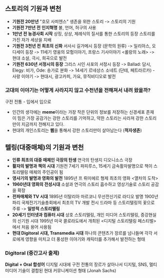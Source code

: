 ## 스토리의 기원과 변천
- **기원전 20만년**
  "호모 사피엔스" 생존을 위한 스토리 -> 스토리의 기원
- **기원전 7만년 전** **인지혁명**
  불, 언어, 허구의 사용
- **1만년 전 농경사회 시작**
  상징, 상상, 제례식의 질서를 통한 스토리의 등장
  스토리를 가진 자가 세상을 지배
- **기원전 3천년 전 최초의 신화**
  서사시 길가메시 등장 (문학의 원류)
  -> 일리아스, 오디세이 등장 
  -> 11세기 영웅의 모험이야기, 프랑스 기사이야기 <롤랑의 노래>
  -> 현대 소설, 극시, 희곡으로 발전
- **기원전 630년 서정시의 등장**
  그리스 시인 사포의 서정시 등장
  -> Ballad: 담시, Elegy: 비가, Ode: 송가로 분화
  -> 14세기 르네상스 소네트 (단테, 페트라르카) - 사랑 이야기
  -> 현대시, 광고카피, 가요, 뮤직비디오로 발전

### 고대의 이야기는 어떻게 사라지지 않고 수천년을 전해져서 내려 왔을까?
구전 전통 - 입에서 입으로

- 인간의 생각에는 **meme**이라는 가장 작은 단위의 정보를 저장하는 신경세포 존재
  이 밈은 가장 공감가는 강한 스토리를 기억하고, 약한 스토리는 사라져 강한 스토리만이 지금까지 전해지고 있다.
- 현대의 개인스토리는 **웹**을 통해서 강한 스토리만이 살아남는다 (**적자생존**)

## 텔링(대중매체)의 기원과 변천
- **인류 최초의 대중 매체인 극장의 탄생**
  연극의 탄생지 디오니소스 극장
- **활자의 발명과 책의 시대**
  기원전 7세기 파피루스, 15세기 금속활자발명으로 책이 스토리텔링 매체의 주인공이 됨
- **영사기의 발명과 영화의 발전**
  1895년 프 뤼미에르 형제 최초의 영화 <열차의 도착>
- **1960년대 영화의 전성시대**
  소설과 연극의 스토리 흡수하고 영상기술로 스토리 공감을 확장
- **전파매체와 TV 시대**
  1895년 이탈리아 마르코니 무선전신기로 라디오 발명
  1900년 파리 국제전기기술총회에서 최초의 TV 개발 전시
  드라마 등 스토리텔링의 꽃으로 주류 -> **일방적 스토리텔링**
- **20세기 인터넷과 컴퓨터 시대**
  상호 스토리텔링, 개인 미디어 스토리텔링, 증강현실의 신기원 시대
  1995년 미국 콜로라도에서 개최된 <디지털 스토리텔링 페스티벌>에서 처음 용어 사용됨
- **현대 Digitoral 시대, Transmedia 시대**
  하나의 콘텐츠가 장르를 넘나들며 각각 서로에게 영향을 미치고 더 풍성한 이야기와 캐릭터를 추가해서 발전하는 형태
### Digitoral (중간고사 출제)
**Digital + Oral 합성어**
디지털 시대에 구전 전통의 장르가 살아나서 디지털, SNS, 멀티미디어 기술이 결합된 현대 커뮤니케이션 형태 (Jonah Sachs)
